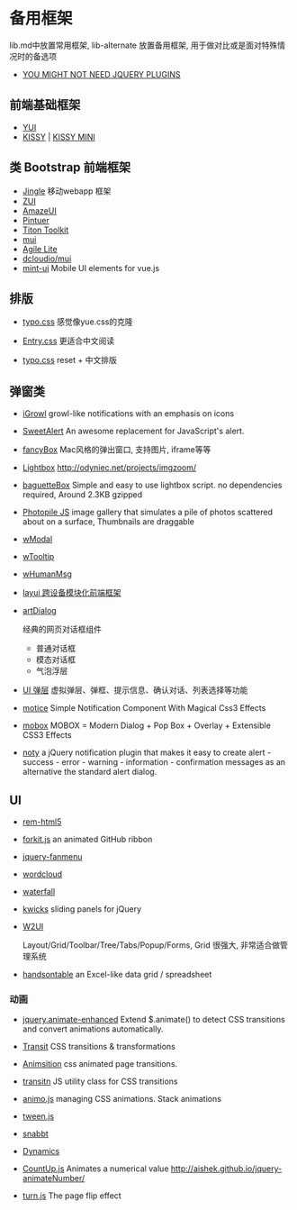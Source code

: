 # 备用框架
lib.md中放置常用框架, lib-alternate 放置备用框架, 用于做对比或是面对特殊情况时的备选项

* [YOU MIGHT NOT NEED JQUERY PLUGINS](http://youmightnotneedjqueryplugins.com/)

## 前端基础框架
* [YUI](https://github.com/yui/yui3)
* [KISSY](http://docs.kissyui.com/5.0/) | [KISSY MINI](http://m.kissyui.com/)

## 类 Bootstrap 前端框架
* [Jingle](https://github.com/shixy/Jingle) 移动webapp 框架
* [ZUI](http://www.zui.sexy/)
* [AmazeUI](http://amazeui.org/)
* [Pintuer](http://www.pintuer.com/)
* [Titon Toolkit](https://github.com/titon/toolkit)
* [mui](https://github.com/muicss/mui)
* [Agile Lite](https://git.oschina.net/nandy007/agile-lite)
* [dcloudio/mui](https://github.com/dcloudio/mui)
* [mint-ui](https://github.com/ElemeFE/mint-ui) Mobile UI elements for vue.js

## 排版
* [typo.css](https://github.com/xiangming/typo)
感觉像yue.css的克隆


* [Entry.css](https://github.com/zmmbreeze/Entry.css/)
更适合中文阅读

* [typo.css](https://github.com/sofish/Typo.css)
reset + 中文排版


## 弹窗类
* [iGrowl](https://github.com/catc/iGrowl/) growl-like notifications with an emphasis on icons

* [SweetAlert](https://github.com/t4t5/sweetalert) An awesome replacement for JavaScript's alert.

* [fancyBox](https://github.com/fancyapps/fancyBox)
Mac风格的弹出窗口, 支持图片, iframe等等

* [Lightbox](https://github.com/lokesh/lightbox2/)
http://odyniec.net/projects/imgzoom/

* [baguetteBox](https://github.com/feimosi/baguetteBox.js)
Simple and easy to use lightbox script. no dependencies required, Around 2.3KB gzipped

* [Photopile JS](https://github.com/bigbhowell/Photopile-JS)
image gallery that simulates a pile of photos scattered about on a surface, Thumbnails are draggable

* [wModal](https://github.com/websanova/wModal)

* [wTooltip](https://github.com/websanova/wTooltip)

* [wHumanMsg](https://github.com/websanova/wHumanMsg)

* [layui 跨设备模块化前端框架](http://www.layui.com/)

* [artDialog](http://aui.github.io/artDialog/)

  经典的网页对话框组件
  * 普通对话框
  * 模态对话框
  * 气泡浮层

* [UI 弹层](https://github.com/bh-lay/UI) 虚拟弹层、弹框、提示信息、确认对话、列表选择等功能

* [motice](https://github.com/mamboer/motice) Simple Notification Component With Magical Css3 Effects

* [mobox](https://github.com/mamboer/mobox) MOBOX = Modern Dialog + Pop Box + Overlay + Extensible CSS3 Effects

* [noty](https://github.com/needim/noty/)
a jQuery notification plugin that makes it easy to create alert - success - error - warning - information - confirmation messages as an alternative the standard alert dialog.

## UI

* [rem-html5](https://github.com/mamboer/rem-html5 "A Multiple Devices Adaptive HTML5 Mobile Page Template Leveraging The REM Unit")
* [forkit.js](https://github.com/hakimel/forkit.js) an animated GitHub ribbon
* [jquery-fanmenu](https://github.com/mamboer/jquery-fanmenu)
* [wordcloud](https://github.com/timdream/wordcloud)
* [waterfall](https://github.com/kudago/waterfall)

* [kwicks](https://github.com/jmar777/kwicks)
sliding panels for jQuery

* [W2UI](https://github.com/vitmalina/w2ui)

  Layout/Grid/Toolbar/Tree/Tabs/Popup/Forms, Grid 很强大, 非常适合做管理系统

* [handsontable](https://github.com/handsontable/handsontable) an Excel-like data grid / spreadsheet

### 动画
* [jquery.animate-enhanced](https://github.com/benbarnett/jQuery-Animate-Enhanced)
Extend $.animate() to detect CSS transitions and convert animations automatically.

* [Transit](http://ricostacruz.com/jquery.transit/)
CSS transitions & transformations

* [Animsition](https://github.com/blivesta/animsition/)
css animated page transitions.

* [transitn](https://github.com/desandro/transitn)
JS utility class for CSS transitions

* [animo.js](https://github.com/ThrivingKings/animo.js)
managing CSS animations. Stack animations

* [tween.js](https://github.com/tweenjs/tween.js)

* [snabbt](https://github.com/daniel-lundin/snabbt.js)
* [Dynamics](https://github.com/michaelvillar/dynamics.js)

* [CountUp.js](https://github.com/inorganik/countUp.js) Animates a numerical value
http://aishek.github.io/jquery-animateNumber/

* [turn.js](https://github.com/blasten/turn.js) The page flip effect
